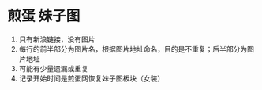 # 煎蛋 妹子图
1. 只有新浪链接，没有图片
2. 每行的前半部分为图片名，根据图片地址命名，目的是不重复；后半部分为图片地址
3. 可能有少量遗漏或重复
4. 记录开始时间是煎蛋网恢复妹子图板块（女装）
